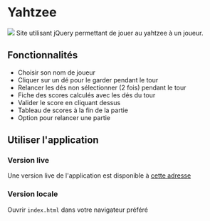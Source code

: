 # Yahtzee

<img src="https://i.imgur.com/Y88yzoO.png" />
Site utilisant jQuery permettant de jouer au yahtzee à un joueur.

## Fonctionnalités

<ul>
  <li>Choisir son nom de joueur</li>
  <li>Cliquer sur un dé pour le garder pendant le tour</li>
    <li>Relancer les dés non sélectionner (2 fois) pendant le tour</li>
    <li>Fiche des scores calculés avec les dés du tour</li>
    <li>Valider le score en cliquant dessus</li>
  <li>Tableau de scores à la fin de la partie</li>
  <li>Option pour relancer une partie</li>
  </ul>

## Utiliser l'application 

### Version live

Une version live de l'application est disponible à <a href="https://ndeguillaume.github.io/yahtzee">cette adresse</a> 

### Version locale

Ouvrir <code>index.html</code> dans votre navigateur préféré
